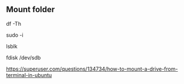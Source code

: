 ## Mount folder

df -Th

sudo -i

lsblk

fdisk /dev/sdb







https://superuser.com/questions/134734/how-to-mount-a-drive-from-terminal-in-ubuntu
